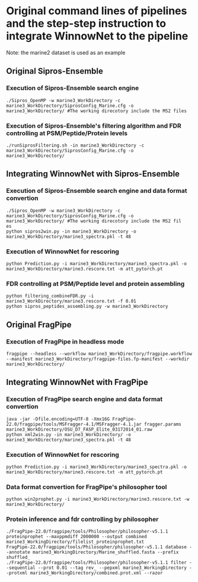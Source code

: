 # Original command lines of pipelines and the step-step instruction to integrate WinnowNet to the pipeline
Note: the marine2 dataset is used as an example
## Original Sipros-Ensemble 
### Execution of Sipros-Ensemble search engine
```
./Sipros_OpenMP -w marine3_WorkDirectory -c marine3_WorkDirectory/SiprosConfig_Marine.cfg -o marine3_WorkDirectory/ #The working direcotory include the MS2 files
```
### Execution of Sipros-Ensemble's filtering algorithm and FDR controlling at PSM/Peptide/Protein levels
```
./runSiprosFiltering.sh -in marine3_WorkDirectory -c marine3_WorkDirectory/SiprosConfig_Marine.cfg -o marine3_WorkDirectory/ 
```

## Integrating WinnowNet with Sipros-Ensemble
### Execution of Sipros-Ensemble search engine and data format convertion
``` 
./Sipros_OpenMP -w marine3_WorkDirectory -c marine3_WorkDirectory/SiprosConfig_Marine.cfg -o marine3_WorkDirectory/ #The working direcotory include the MS2 fil
es
python sipros2win.py -in marine3_WorkDirectory -o marine3_WorkDirectory/marine3_spectra.pkl -t 48
```
### Execution of WinnowNet for rescoring
```
python Prediction.py -i marine3_WorkDirectory/marine3_spectra.pkl -o marine3_WorkDirectory/marine3.rescore.txt -m att_pytorch.pt
```
### FDR controlling at PSM/Peptide level and protein assembling
```
python filtering_combineFDR.py -i marine3_WorkDirectory/marine3.rescore.txt -f 0.01
python sipros_peptides_assembling.py -w marine3_WorkDirectory
```
## Original FragPipe
### Execution of FragPipe in headless mode
```
fragpipe --headless --workflow marine3_WorkDirectory/fragpipe.workflow --manifest marine3_WorkDirectory/fragpipe-files.fp-manifest --workdir marine3_WorkDirectory/
```
## Integrating WinnowNet with FragPipe
### Execution of FragPipe search engine and data format convertion
```
java -jar -Dfile.encoding=UTF-8 -Xmx16G FragPipe-22.0/fragpipe/tools/MSFragger-4.1/MSFragger-4.1.jar fragger.params marine3_WorkDirectory/OSU_D7_FASP_Elite_03172014_01.raw
python xml2win.py -in marine3_WorkDirectory/ -o marine3_WorkDirectory/marine3_spectra.pkl -t 48
```
### Execution of WinnowNet for rescoring
```
python Prediction.py -i marine3_WorkDirectory/marine3_spectra.pkl -o marine3_WorkDirectory/marine3.rescore.txt -m att_pytorch.pt
```
### Data format convertion for FragPipe's philosopher tool
```
python win2prophet.py -i marine3_WorkDirectory/marine3.rescore.txt -w marine3_WorkDirectory/
```
### Protein inference and fdr controlling by philosopher
```
./FragPipe-22.0/fragpipe/tools/Philosopher/philosopher-v5.1.1 proteinprophet --maxppmdiff 2000000 --output combined marine3_WorkingDirectory/filelist_proteinprophet.txt
FragPipe-22.0/fragpipe/tools/Philosopher/philosopher-v5.1.1 database --annotate marine3_WorkingDirectory/Marine_shuffled.fasta --prefix shuffled_
./FragPipe-22.0/fragpipe/tools/Philosopher/philosopher-v5.1.1 filter --sequential --prot 0.01 --tag rev_ --pepxml marine3_WorkingDirectory --protxml marine3_WorkingDirectory/combined.prot.xml --razor
```
